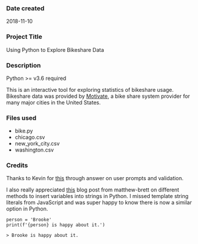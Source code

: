 ### Date created
2018-11-10

### Project Title
Using Python to Explore Bikeshare Data

### Description
Python >= v3.6 required

This is an interactive tool for exploring statistics of bikeshare usage. Bikeshare data was provided by [Motivate](https://www.motivateco.com/), a bike share system provider for many major cities in the United States.

### Files used
- bike.py
- chicago.csv
- new_york_city.csv
- washington.csv

### Credits
Thanks to Kevin for [this](https://stackoverflow.com/questions/23294658/asking-the-user-for-input-until-they-give-a-valid-response) through answer on user prompts and validation.

I also really appreciated [this](https://matthew-brett.github.io/teaching/string_formatting.html) blog post from matthew-brett on different methods to insert variables into strings in Python. I missed template string literals from JavaScript and was super happy to know there is now a similar option in Python.

```
person = 'Brooke'
print(f'{person} is happy about it.')
```
`> Brooke is happy about it.`
